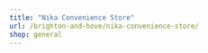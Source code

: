 ```yaml
---
title: "Nika Convenience Store"
url: /brighton-and-hove/nika-convenience-store/
shop: general
---
```

